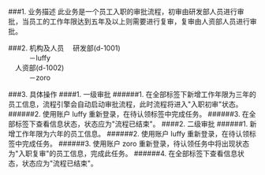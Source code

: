 
###1. 业务描述
此业务是一个员工入职的审批流程，初审由研发部人员进行审批，当员工的工作年限达到五年及以上则需要进行复审，复审由人资部人员进行审批。

###2. 机构及人员
&emsp;研发部(d-1001)<br/>
&emsp;&emsp;&emsp;－luffy<br/>
&emsp;人资部(d-1002)<br/>
&emsp;&emsp;&emsp;－zoro

###3. 具体操作
####1. 一级审批
######1. 在全部标签下新增工作年限为三年的员工信息，流程引擎会自动启动审批流程，此时流程将进入"入职初审"状态。
######2. 使用账户 luffy 重新登录，在待认领标签中完成任务。
######3. 在全部标签下查看信息状态，状态应为"流程已结束"。
####2. 二级审批
######1. 新增工作年限为六年的员工信息。
######2. 使用账户 luffy 重新登录，在待认领标签中完成任务。
######3. 使用账户 zoro 重新登录，待认领任务中将出现状态为"入职复审"的员工信息，完成此任务。
######4. 在全部标签下查看信息状态，状态应为"流程已结束"。